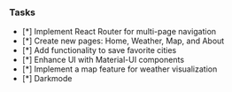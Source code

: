 ### Tasks

- [*] Implement React Router for multi-page navigation
- [*] Create new pages: Home, Weather, Map, and About
- [*] Add functionality to save favorite cities
- [*] Enhance UI with Material-UI components
- [*] Implement a map feature for weather visualization
- [*] Darkmode
